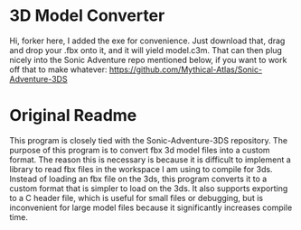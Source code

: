 # 3D Model Converter
Hi, forker here, I added the exe for convenience. Just download that, drag and drop your .fbx onto it, and it will yield model.c3m. That can then plug nicely into the Sonic Adventure repo mentioned below, if you want to work off that to make whatever: https://github.com/Mythical-Atlas/Sonic-Adventure-3DS

# Original Readme
This program is closely tied with the Sonic-Adventure-3DS repository. The purpose of this program is to convert fbx 3d model files into a custom format. The reason this is necessary is because it is difficult to implement a library to read fbx files in the workspace I am using to compile for 3ds. Instead of loading an fbx file on the 3ds, this program converts it to a custom format that is simpler to load on the 3ds. It also supports exporting to a C header file, which is useful for small files or debugging, but is inconvenient for large model files because it significantly increases compile time. 
